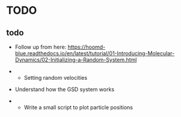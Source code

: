 # TODO

## todo

* Follow up from here: https://hoomd-blue.readthedocs.io/en/latest/tutorial/01-Introducing-Molecular-Dynamics/02-Initializing-a-Random-System.html
* * Setting random velocities

* Understand how the GSD system works
* * Write a small script to plot particle positions